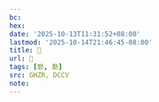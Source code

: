 ```yaml
---
bc:
hex:
date: '2025-10-13T11:31:52+08:00'
lastmod: '2025-10-14T21:46:45-08:00'
title: 󰪺
url: 󰪺
tags: [褻, 褻]
src: GHZR, DCCV
note:
---
```

